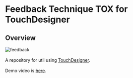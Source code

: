 # Feedback Technique TOX for TouchDesigner
## Overview

![feedback](https://user-images.githubusercontent.com/9309605/219981957-507a356e-7ef4-465f-8de3-97de9a79ff20.png)
<br>
<br>
A repository for util using [TouchDesigner](https://derivative.ca/).
<br>
<br>
Demo video is ~~[here]()~~.
<br>
<br>